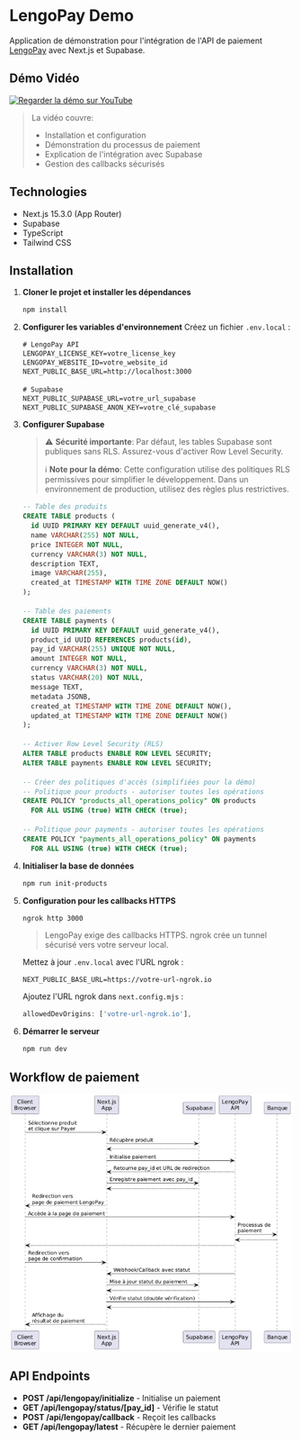 # LengoPay Demo

Application de démonstration pour l'intégration de l'API de paiement [LengoPay](https://lengopay.com/) avec Next.js et Supabase.

## Démo Vidéo

[![Regarder la démo sur YouTube](https://img.shields.io/badge/YouTube-Regarder_la_démo-FF0000?style=for-the-badge&logo=youtube&logoColor=white)](https://youtube.com/votre-lien-a-venir)

> 
> La vidéo couvre:
> - Installation et configuration
> - Démonstration du processus de paiement
> - Explication de l'intégration avec Supabase
> - Gestion des callbacks sécurisés

## Technologies

- Next.js 15.3.0 (App Router)
- Supabase
- TypeScript
- Tailwind CSS

## Installation

1. **Cloner le projet et installer les dépendances**
   ```bash
   npm install
   ```

2. **Configurer les variables d'environnement**
   Créez un fichier `.env.local` :
   ```
   # LengoPay API
   LENGOPAY_LICENSE_KEY=votre_license_key
   LENGOPAY_WEBSITE_ID=votre_website_id
   NEXT_PUBLIC_BASE_URL=http://localhost:3000

   # Supabase
   NEXT_PUBLIC_SUPABASE_URL=votre_url_supabase
   NEXT_PUBLIC_SUPABASE_ANON_KEY=votre_clé_supabase
   ```

3. **Configurer Supabase**

   > ⚠️ **Sécurité importante**: Par défaut, les tables Supabase sont publiques sans RLS. Assurez-vous d'activer Row Level Security.
   >
   > ℹ️ **Note pour la démo**: Cette configuration utilise des politiques RLS permissives pour simplifier le développement. Dans un environnement de production, utilisez des règles plus restrictives.

   ```sql
   -- Table des produits
   CREATE TABLE products (
     id UUID PRIMARY KEY DEFAULT uuid_generate_v4(),
     name VARCHAR(255) NOT NULL,
     price INTEGER NOT NULL,
     currency VARCHAR(3) NOT NULL,
     description TEXT,
     image VARCHAR(255),
     created_at TIMESTAMP WITH TIME ZONE DEFAULT NOW()
   );

   -- Table des paiements
   CREATE TABLE payments (
     id UUID PRIMARY KEY DEFAULT uuid_generate_v4(),
     product_id UUID REFERENCES products(id),
     pay_id VARCHAR(255) UNIQUE NOT NULL,
     amount INTEGER NOT NULL,
     currency VARCHAR(3) NOT NULL,
     status VARCHAR(20) NOT NULL,
     message TEXT,
     metadata JSONB,
     created_at TIMESTAMP WITH TIME ZONE DEFAULT NOW(),
     updated_at TIMESTAMP WITH TIME ZONE DEFAULT NOW()
   );
   
   -- Activer Row Level Security (RLS)
   ALTER TABLE products ENABLE ROW LEVEL SECURITY;
   ALTER TABLE payments ENABLE ROW LEVEL SECURITY;
   
   -- Créer des politiques d'accès (simplifiées pour la démo)
   -- Politique pour products - autoriser toutes les opérations
   CREATE POLICY "products_all_operations_policy" ON products
     FOR ALL USING (true) WITH CHECK (true);
   
   -- Politique pour payments - autoriser toutes les opérations
   CREATE POLICY "payments_all_operations_policy" ON payments
     FOR ALL USING (true) WITH CHECK (true);
   ```

4. **Initialiser la base de données**
   ```bash
   npm run init-products
   ```

5. **Configuration pour les callbacks HTTPS**
   ```bash
   ngrok http 3000
   ```
   
   > LengoPay exige des callbacks HTTPS. ngrok crée un tunnel sécurisé vers votre serveur local.
   
   Mettez à jour `.env.local` avec l'URL ngrok :
   ```
   NEXT_PUBLIC_BASE_URL=https://votre-url-ngrok.io
   ```
   
   Ajoutez l'URL ngrok dans `next.config.mjs` :
   ```javascript
   allowedDevOrigins: ['votre-url-ngrok.io'],
   ```

6. **Démarrer le serveur**
   ```bash
   npm run dev
   ```

## Workflow de paiement

![Diagramme de séquence du workflow de paiement](public/images/sequence-diagram.png)

## API Endpoints

- **POST /api/lengopay/initialize** - Initialise un paiement
- **GET /api/lengopay/status/[pay_id]** - Vérifie le statut
- **POST /api/lengopay/callback** - Reçoit les callbacks
- **GET /api/lengopay/latest** - Récupère le dernier paiement
